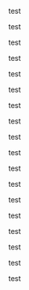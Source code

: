 test

test

test

test

test

test

test

test

test

test

test

test

test

test

test

test

test

test

